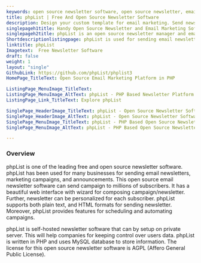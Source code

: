 ```yaml
---
keywords: open source newsletter software, open source newsletter, email list management, free email list management, self hosted newsletter, open source email campaign software
title: phpList | Free And Open Source Newsletter Software
description: Design your custom template for email marketing. Send newsletter, new offers, critical announcements, and urgent updates to any number of subscribers.
singlepageh1title: Handy Open Source Newsletter and Email Marketing Software
singlepageh2title: phpList is an open source newsletter manager and email marketing software for sending email newsletters, marketing campaigns and announcements to subscribers.
Shortdescriptionlistingpage: phpList is used for sending email newsletters, announcements and notifications. It is designed to send a single message (a campaign), by email to large numbers of recipients (subscribers).
linktitle: phpList
Imagetext:  Free Newsletter Software 
draft: false
weight: 1
layout: "single"
GithubLink: https://github.com/phpList/phplist3
HomePage_TitleText: Open Source Email Marketing Platform in PHP

ListingPage_MenuImage_TitleText: 
ListingPage_MenuImage_AltText: phpList - PHP Based Newsletter Platform
ListingPage_Link_TitleText: Explore phpList

SinglePage_HeaderImage_TitleText: phpList - Open Source Newsletter Software
SinglePage_HeaderImage_AltText: phpList - Open Source Newsletter Software
SinglePage_MenuImage_TitleText: phpList - PHP Based Open Source Newsletter Platform
SinglePage_MenuImage_AltText: phpList - PHP Based Open Source Newsletter Platform

---
```


### **Overview** 

phpList is one of the leading free and open source newsletter software. phpList has been used for many businesses for sending email newsletters, marketing campaigns, and announcements. This open source email newsletter software can send campaign to millions of subscribers. It has a beautiful web interface with wizard for composing campaign/newsletter. Further, newsletter can be personalized for each subscriber. phpList supports both plain text, and HTML formats for sending newsletter. Moreover, phpList provides features for scheduling and automating campaigns.

phpList is self-hosted newsletter software that can by setup on private server. This will help companies for keeping control over users data. phpList is written in PHP and uses MySQL database to store information. The license for this open source newsletter software is AGPL (Affero General Public License).